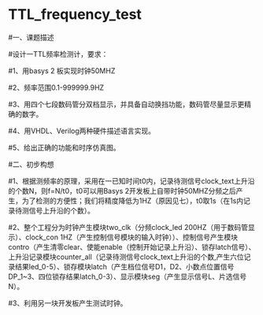# TTL_frequency_test
#一、课题描述

#设计一TTL频率检测计，要求：

#1、用basys 2 板实现时钟50MHZ

#2、频率范围0.1-999999.9HZ

#3、用四个七段数码管分双档显示，并具备自动换挡功能，数码管尽量显示更精确的数字。

#4、用VHDL、Verilog两种硬件描述语言实现。

#5、给出正确的功能和时序仿真图。

#二、初步构想

#1、根据测频率的原理，采用在一已知时间t0内，记录待测信号clock_text上升沿的个数N，则f=N/t0，t0可以用Basys 2开发板上自带时钟50MHZ分频之后产生，为了检测的方便性；我们将精度降低为1HZ（原因见七），t0取1s（在1s内记录待测信号上升沿的个数）。

#2、整个工程分为时钟产生模块two_clk（分频clock_led 200HZ（用于数码管显示）、clock_con 1HZ（产生控制信号模块的输入时钟））、控制信号产生模块contro（产生清零clear、使能enable（控制开始记录上升沿）、锁存latch信号）、上升沿记录模块counter_all（记录待测信号clock_text上升沿的个数,产生六位记录结果led_0-5）、锁存模块latch（产生档位信号D1，D2、小数点位置信号DP_1~3、四位锁存结果latch_0-3）、显示模块seg（产生显示信号L、片选信号N）。

#3、利用另一块开发板产生测试时钟。
